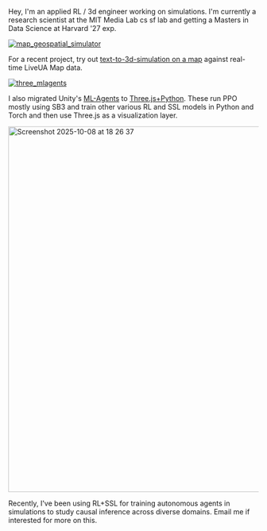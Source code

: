 Hey, I'm an applied RL / 3d engineer working on simulations. I'm currently a research scientist at the MIT Media Lab cs sf lab and getting a Masters in Data Science at Harvard '27 exp.

[![map_geospatial_simulator](https://github.com/user-attachments/assets/f0d0cb09-a49e-4907-8a9b-f571fa30d6d5)](https://struct.inc/map/)

For a recent project, try out [text-to-3d-simulation on a map](https://struct.inc/map/) against real-time LiveUA Map data. 

[![three_mlagents](https://github.com/user-attachments/assets/31539323-eeac-4199-9031-85b46bb2b6cc)](https://lukehollis.github.io/three-mlagents/)

I also migrated Unity's [ML-Agents](https://github.com/Unity-Technologies/ml-agents) to [Three.js+Python](https://github.com/lukehollis/three-mlagents). These run PPO mostly using SB3 and train other various RL and SSL models in Python and Torch and then use Three.js as a visualization layer. 

<img width="993" height="736" alt="Screenshot 2025-10-08 at 18 26 37" src="https://github.com/user-attachments/assets/6121cc1e-3eac-4b41-9207-d412cce4771a" />

Recently, I've been using RL+SSL for training autonomous agents in simulations to study causal inference across diverse domains. Email me if interested for more on this. 
